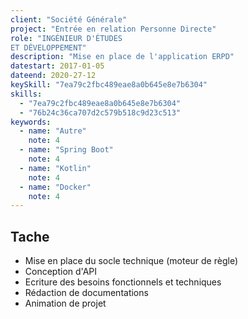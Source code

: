 ```yaml
---
client: "Société Générale"
project: "Entrée en relation Personne Directe"
role: "INGÉNIEUR D'ÉTUDES
ET DÉVELOPPEMENT" 
description: "Mise en place de l'application ERPD"
datestart: 2017-01-05
dateend: 2020-27-12
keySkill: "7ea79c2fbc489eae8a0b645e8e7b6304"
skills:
  - "7ea79c2fbc489eae8a0b645e8e7b6304"
  - "76b24c36ca707d2c579b518c9d23c513"
keywords:
  - name: "Autre"
    note: 4
  - name: "Spring Boot"
    note: 4
  - name: "Kotlin"
    note: 4
  - name: "Docker"
    note: 4
---
```


## Tache

- Mise en place du socle technique (moteur de règle)
- Conception d'API
- Ecriture des besoins fonctionnels et techniques
- Rédaction de documentations
- Animation de projet

